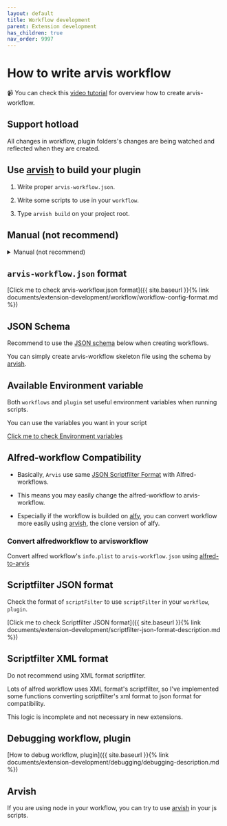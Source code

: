 ```yaml
---
layout: default
title: Workflow development
parent: Extension development
has_children: true
nav_order: 9997
---
```


# How to write arvis workflow

📹 You can check this [video tutorial](https://www.youtube.com/watch?v=VHddWNPjlp8) for overview how to create arvis-workflow.

## Support hotload

All changes in workflow, plugin folders's changes are being watched and reflected when they are created.

## Use [arvish](https://github.com/jopemachine/arvish) to build your plugin

1. Write proper `arvis-workflow.json`.

2. Write some scripts to use in your `workflow`.

3. Type `arvish build` on your project root.

## Manual (not recommend)

<details><summary>Manual (not recommend)</summary>
<p>

1. Write proper `arvis-workflow.json`.
2. Write some scripts to use in your `workflow`.
3. Compress the binaries, modules, and scripts used in the `workflow` into a plain `.zip` file with the `arvis-workflow.json`.
4. Change the `.zip` file's extension to `.arvisworkflow`
</p>
</details>

## `arvis-workflow.json` format

[Click me to check arvis-workflow.json format]({{ site.baseurl }}{% link documents/extension-development/workflow/workflow-config-format.md %})

## JSON Schema

Recommend to use the [JSON schema](https://github.com/jopemachine/arvis-extension-validator/blob/master/workflow-schema.json) below when creating workflows.

You can simply create arvis-workflow skeleton file using the schema by [arvish](https://github.com/jopemachine/arvish).

## Available Environment variable

Both `workflows` and `plugin` set useful environment variables when running scripts.

You can use the variables you want in your script

[Click me to check Environment variables](./extension-env-description.md)

## Alfred-workflow Compatibility

* Basically, `Arvis` use same [JSON Scriptfilter Format](https://www.alfredapp.com/help/workflows/inputs/script-filter/) with Alfred-workflows.

* This means you may easily change the alfred-workflow to arvis-workflow. 

* Especially if the workflow is builded on [alfy](https://github.com/sindresorhus/alfy), you can convert workflow more easily using [arvish](https://github.com/jopemachine/arvish), the clone version of alfy. 

### Convert alfredworkflow to arvisworkflow

Convert alfred workflow's `info.plist` to `arvis-workflow.json` using [alfred-to-arvis](https://github.com/jopemachine/alfred-to-arvis) 

## Scriptfilter JSON format

Check the format of `scriptFilter` to use `scriptFilter` in your `workflow`, `plugin`.

[Click me to check Scriptfilter JSON format]({{ site.baseurl }}{% link documents/extension-development/scriptfilter-json-format-description.md %})

## Scriptfilter XML format

Do not recommend using XML format scriptfilter.

Lots of alfred workflow uses XML format's scriptfilter, so I've implemented some functions converting scriptfilter's xml format to json format for compatibility.

This logic is incomplete and not necessary in new extensions.

## Debugging workflow, plugin

[How to debug workflow, plugin]({{ site.baseurl }}{% link documents/extension-development/debugging/debugging-description.md %})

## Arvish

If you are using node in your workflow, you can try to use [arvish](https://github.com/jopemachine/arvish) in your js scripts.